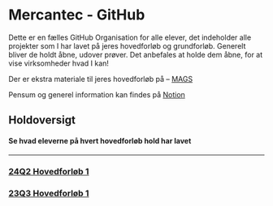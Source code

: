 # Mercantec - GitHub

Dette er en fælles GitHub Organisation for alle elever, det indeholder alle projekter som I har lavet på jeres hovedforløb og grundforløb. Generelt bliver de holdt åbne, udover prøver. Det anbefales at holde dem åbne, for at vise virksomheder hvad I kan!

Der er ekstra materiale til jeres hovedforløb på – [MAGS](https://github.com/MAGS-Template/) 

Pensum og generel information kan findes på [Notion](https://mercantec.notion.site/Mercantec-MAGS-882a74628348419fa23af9a875215e4c?pvs=4)

## Holdoversigt
#### Se hvad eleverne på hvert hovedforløb hold har lavet
------------------------------------------------------
### [24Q2 Hovedforløb 1](https://github.com/Mercantec-GHC/24Q2H1)

### [23Q3 Hovedforløb 1](https://github.com/Mercantec-GHC/23Q4H1)
